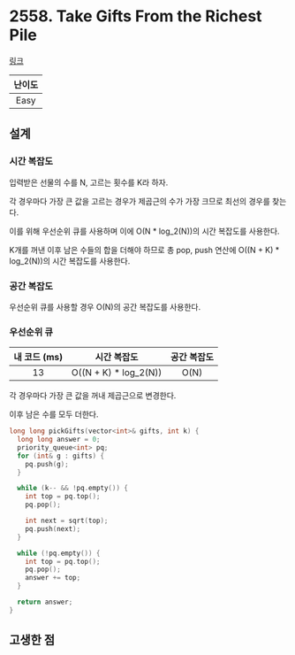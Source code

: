 # 2558. Take Gifts From the Richest Pile

[링크](https://leetcode.com/problems/take-gifts-from-the-richest-pile/description/)

| 난이도 |
| :----: |
|  Easy  |

## 설계

### 시간 복잡도

입력받은 선물의 수를 N, 고르는 횟수를 K라 하자.

각 경우마다 가장 큰 값을 고르는 경우가 제곱근의 수가 가장 크므로 최선의 경우를 찾는다.

이를 위해 우선순위 큐를 사용하며 이에 O(N \* log_2(N))의 시간 복잡도를 사용한다.

K개를 꺼낸 이후 남은 수들의 합을 더해야 하므로 총 pop, push 연산에 O((N + K) \* log_2(N))의 시간 복잡도를 사용한다.

### 공간 복잡도

우선순위 큐를 사용할 경우 O(N)의 공간 복잡도를 사용한다.

### 우선순위 큐

| 내 코드 (ms) |      시간 복잡도       | 공간 복잡도 |
| :----------: | :--------------------: | :---------: |
|      13      | O((N + K) \* log_2(N)) |    O(N)     |

각 경우마다 가장 큰 값을 꺼내 제곱근으로 변경한다.

이후 남은 수를 모두 더한다.

```cpp
long long pickGifts(vector<int>& gifts, int k) {
  long long answer = 0;
  priority_queue<int> pq;
  for (int& g : gifts) {
    pq.push(g);
  }

  while (k-- && !pq.empty()) {
    int top = pq.top();
    pq.pop();

    int next = sqrt(top);
    pq.push(next);
  }

  while (!pq.empty()) {
    int top = pq.top();
    pq.pop();
    answer += top;
  }

  return answer;
}
```

## 고생한 점
